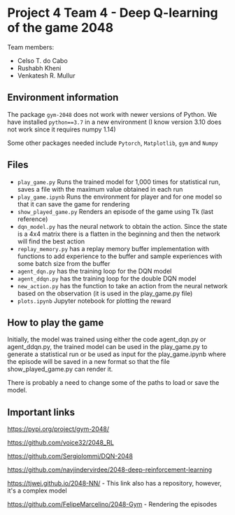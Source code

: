 # Project 4 Team 4 - Deep Q-learning of the game 2048
Team members:
- Celso T. do Cabo
- Rushabh Kheni
- Venkatesh R. Mullur

## Environment information

The package `gym-2048` does not work with newer versions of Python. We have installed `python==3.7` in a new environment (I know version 3.10 does not work since it requires numpy 1.14)

Some other packages needed include `Pytorch`, `Matplotlib`, `gym` and `Numpy`

## Files

- `play_game.py` Runs the trained model for 1,000 times for statistical run, saves a file with the maximum value obtained in each run
- `play_game.ipynb` Runs the environment for player and for one model so that it can save the game for rendering
- `show_played_game.py` Renders an episode of the game using Tk (last reference)
- `dqn_model.py` has the neural network to obtain the action. Since the state is a 4x4 matrix there is a flatten in the beginning and then the network will find the best action
- `replay_memory.py` has a replay memory buffer implementation with functions to add experience to the buffer and sample experiences with some batch size from the buffer
- `agent_dqn.py` has the training loop for the DQN model
- `agent_ddqn.py` has the training loop for the double DQN model 
- `new_action.py` has the function to take an action from the neural network based on the observation (it is used in the play_game.py file)
- `plots.ipynb` Jupyter notebook for plotting the reward


## How to play the game

Initially, the model was trained using either the code agent_dqn.py or agent_ddqn.py, the trained model can be used in the play_game.py to generate a statistical run or be used as input for the play_game.ipynb where the episode will be saved in a new format so that the file show_played_game.py can render it. 

There is probably a need to change some of the paths to load or save the model. 

## Important links

https://pypi.org/project/gym-2048/

https://github.com/voice32/2048_RL

https://github.com/SergioIommi/DQN-2048

https://github.com/navjindervirdee/2048-deep-reinforcement-learning

https://tjwei.github.io/2048-NN/ - This link also has a repository, however, it's a complex model

https://github.com/FelipeMarcelino/2048-Gym - Rendering the episodes

